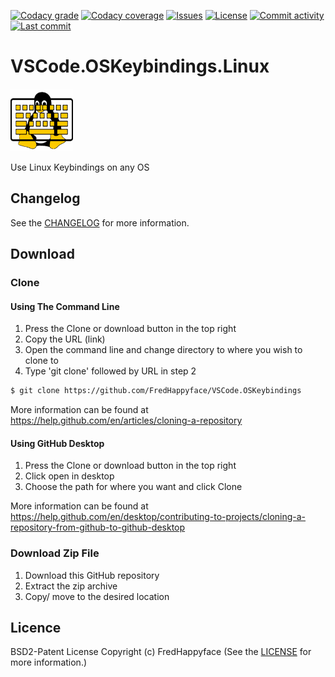 <p float="left">
<a href="../../../><img src="https://img.shields.io/github/languages/top/FredHappyface/VSCode.OSKeybindings.svg?style=flat-square" alt="Github top language"></a>
<a href="https://www.codacy.com/manual/FredHappyface/VSCode.OSKeybindings"><img src="https://img.shields.io/codacy/grade/[codacy-proj-id].svg?style=flat-square" alt="Codacy grade"></a>
<a href="https://www.codacy.com/manual/FredHappyface/VSCode.OSKeybindings"><img src="https://img.shields.io/codacy/coverage/[codacy-proj-id].svg?style=flat-square" alt="Codacy coverage"></a>
<a href="../../../><img src="https://img.shields.io/github/repo-size/FredHappyface/VSCode.OSKeybindings.svg?style=flat-square" alt="Repository size"></a>
<a href="../../../issues"><img src="https://img.shields.io/github/issues/FredHappyface/VSCode.OSKeybindings.svg?style=flat-square" alt="Issues"></a>
<a href="/LICENSE.md"><img src="https://img.shields.io/github/license/FredHappyface/VSCode.OSKeybindings.svg?style=flat-square" alt="License"></a>
<a href="../../../commits/master"><img src="https://img.shields.io/github/commit-activity/m/FredHappyface/VSCode.OSKeybindings.svg?style=flat-square" alt="Commit activity"></a>
<a href="../../../commits/master"><img src="https://img.shields.io/github/last-commit/FredHappyface/VSCode.OSKeybindings.svg?style=flat-square" alt="Last commit"></a>
</p>

# VSCode.OSKeybindings.Linux

<img src="Linux.png" alt="Project Icon" width="100">

Use Linux Keybindings on any OS


## Changelog
See the [CHANGELOG](/CHANGELOG.md) for more information.

## Download
### Clone
#### Using The Command Line
1. Press the Clone or download button in the top right
2. Copy the URL (link)
3. Open the command line and change directory to where you wish to
clone to
4. Type 'git clone' followed by URL in step 2
```bash
$ git clone https://github.com/FredHappyface/VSCode.OSKeybindings
```

More information can be found at
<https://help.github.com/en/articles/cloning-a-repository>

#### Using GitHub Desktop
1. Press the Clone or download button in the top right
2. Click open in desktop
3. Choose the path for where you want and click Clone

More information can be found at
<https://help.github.com/en/desktop/contributing-to-projects/cloning-a-repository-from-github-to-github-desktop>

### Download Zip File

1. Download this GitHub repository
2. Extract the zip archive
3. Copy/ move to the desired location


## Licence
BSD2-Patent License
Copyright (c) FredHappyface
(See the [LICENSE](../LICENSE.md) for more information.)
